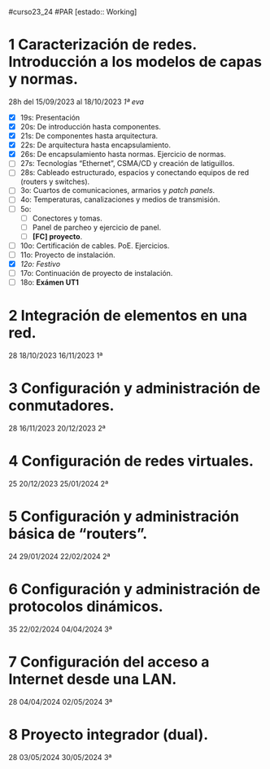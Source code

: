 #curso23_24 #PAR [estado:: Working] 

# 1 Caracterización de redes. Introducción a los modelos de capas y normas. 
28h del 15/09/2023 al 18/10/2023 *1ª eva*
* [x] 19s: Presentación
* [x] 20s: De introducción hasta componentes.
* [x] 21s: De componentes hasta arquitectura.
* [x] 22s: De arquitectura hasta encapsulamiento.
* [x] 26s: De encapsulamiento hasta normas. Ejercicio de normas.
* [ ] 27s: Tecnologías “Ethernet”, CSMA/CD y creación de latiguillos.
* [ ] 28s: Cableado estructurado, espacios y conectando equipos de red (routers y switches).
* [ ] 3o: Cuartos de comunicaciones, armarios y *patch panels*.
* [ ] 4o: Temperaturas, canalizaciones y medios de transmisión.
* [ ] 5o:
  * [ ] Conectores y tomas.
  * [ ] Panel de parcheo y ejercicio de panel.
  * [ ] **[FC] proyecto**.
* [ ] 10o: Certificación de cables. PoE. Ejercicios.
* [ ] 11o: Proyecto de instalación.
* [x] *12o: Festivo*
* [ ] 17o: Continuación de proyecto de instalación.
* [ ] 18o: **Exámen UT1**

# 2 Integración de elementos en una red. 
28 18/10/2023 16/11/2023 1ª

# 3 Configuración y administración de conmutadores. 
28 16/11/2023 20/12/2023 2ª

# 4 Configuración de redes virtuales. 
25 20/12/2023 25/01/2024 2ª

# 5 Configuración y administración básica de “routers”. 
24 29/01/2024 22/02/2024 2ª

# 6 Configuración y administración de protocolos dinámicos. 
35 22/02/2024 04/04/2024 3ª

# 7 Configuración del acceso a Internet desde una LAN. 
28 04/04/2024 02/05/2024 3ª

# 8 Proyecto integrador (dual). 
28 03/05/2024 30/05/2024 3ª